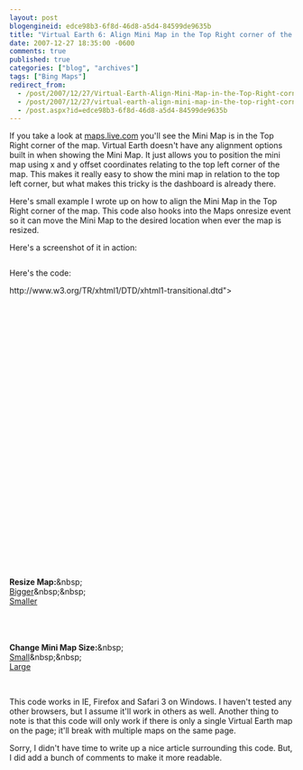 ```yaml
---
layout: post
blogengineid: edce98b3-6f8d-46d8-a5d4-84599de9635b
title: "Virtual Earth 6: Align Mini Map in the Top Right corner of the Map"
date: 2007-12-27 18:35:00 -0600
comments: true
published: true
categories: ["blog", "archives"]
tags: ["Bing Maps"]
redirect_from: 
  - /post/2007/12/27/Virtual-Earth-Align-Mini-Map-in-the-Top-Right-corner-of-the-Map
  - /post/2007/12/27/virtual-earth-align-mini-map-in-the-top-right-corner-of-the-map
  - /post.aspx?id=edce98b3-6f8d-46d8-a5d4-84599de9635b
---
```

<!-- more -->

If you take a look at <a href="http://maps.live.com/">maps.live.com</a> you'll see the Mini Map is in the Top Right corner of the map. Virtual Earth doesn't have any alignment options built in when showing the Mini Map. It just allows you to position the mini map using x and y offset coordinates relating to the top left corner of the map. This makes it really easy to show the mini map in relation to the top left corner, but what makes this tricky is the dashboard is already there.

Here's small example I wrote up on how to align the Mini Map in the Top Right corner of the map. This code also hooks into the Maps onresize event so it can move the Mini Map to the desired location when ever the map is resized.

Here's a screenshot of it in action:

<img src="/images/posts2009/6/20091227_Virtual_Earth_MiniMap_Align_Top_Right_Corner.png" alt="" />

Here's the code:

<!DOCTYPE html PUBLIC "-//W3C//DTD XHTML 1.0 Transitional//EN" "<a href="http://www.w3.org/TR/xhtml1/DTD/xhtml1-transitional.dtd">http://www.w3.org/TR/xhtml1/DTD/xhtml1-transitional.dtd</a>"><br /> <html><br /> <head><br /> <meta http-equiv="Content-Type" content="text/html; charset=utf-8"><br /> <script type="text/javascript" src="<a href="http://dev.virtualearth.net/mapcontrol/mapcontrol.ashx?v=6">http://dev.virtualearth.net/mapcontrol/mapcontrol.ashx?v=6</a>" mce_src="<a href="http://dev.virtualearth.net/mapcontrol/mapcontrol.ashx?v=6&quot;></script">http://dev.virtualearth.net/mapcontrol/mapcontrol.ashx?v=6"></script</a>><br /> </head>

<body onload="PageLoad()">

<script type="text/javascript"><br /> var map = null;

var MiniMapSize = VEMiniMapSize.Small; // can also be set to VEMiniMapSize.Large

function PageLoad()<br /> {<br />     // Load the Map on the page when the page loads<br />     map = new VEMap('myMap');<br />     map.LoadMap(new VELatLong(47.6, -122.33), 7, VEMapStyle.Road);<br />     <br />     // Attach our onresize event handler<br />     map.AttachEvent("onresize", MapResize);<br />     <br />     // Show the Mini Map<br />     map.ShowMiniMap(0,0,MiniMapSize);<br />     <br />     // Align the position of the Mini Map where we want it<br />     RealignMiniMap();<br /> }

function MapResize(e)<br /> {<br />     // When the map is resized, Realign the position of the Mini Map<br />     RealignMiniMap();<br /> }

function RealignMiniMap()<br /> {<br />     // Realign the position of the Mini Map so it appears<br />     // where we want it - The Upper Right Corner<br />     var minimap = document.getElementById("MSVE_minimap");<br />     var xoffset = (GetMapWidth() - minimap.offsetWidth);<br />     map.ShowMiniMap(xoffset, 0, MiniMapSize);<br />     <br />     /// Hide the Mini Map resizer so the Mini Map cannot be resized<br />     document.getElementById("MSVE_minimap_resize").style.display = "none";<br /> }

function GetMapWidth()<br /> {   <br />     // Get the Width of the Map as an integer<br />     return document.getElementById("myMap").offsetWidth;<br /> }<br /> function GetMapHeight()<br /> {<br />     // Get the Height of the Map as an integer<br />     return document.getElementById("myMap").offsetHeight;<br /> }<br /> </script>

<div id="myMap" style="position:relative; width:550px; height:400px;"></div>

<br /><br /> **Resize Map:**&amp;nbsp;<br /> <a href="javascript:MakeMapBigger();" mce_href="javascript:MakeMapBigger();">Bigger</a>&amp;nbsp;&amp;nbsp;<br /> <a href="javascript:MakeMapSmaller();" mce_href="javascript:MakeMapSmaller();">Smaller</a><br /> <script type="text/javascript"><br />     function MakeMapBigger()<br />     {<br />         var width = GetMapWidth();<br />         var height = GetMapHeight();<br />         map.Resize(width + 50, height);<br />     }<br />     function MakeMapSmaller()<br />     {<br />         var width = GetMapWidth();<br />         var height = GetMapHeight();<br />         map.Resize(width - 50, height);<br />     }<br /> </script>

<br /><br /><br /> **Change Mini Map Size:**&amp;nbsp;<br /> <a href="javascript:SetMiniMapSize(VEMiniMapSize.Small);" mce_href="javascript:SetMiniMapSize(VEMiniMapSize.Small);">Small</a>&amp;nbsp;&amp;nbsp;<br /> <a href="javascript:SetMiniMapSize(VEMiniMapSize.Large);" mce_href="javascript:SetMiniMapSize(VEMiniMapSize.Large);">Large</a><br /> <script type="text/javascript"><br />     function SetMiniMapSize(s)<br />     {<br />         // Set our global variable to the size we want<br />         MiniMapSize = s;<br />         <br />         // Show the Mini Map as our desired size<br />         map.ShowMiniMap(0,0,s);<br />         <br />         // Realign the Mini Map so it's in the desired position<br />         RealignMiniMap();<br />     }<br /> </script>

</body><br /> </html>

This code works in IE, Firefox and Safari 3 on Windows. I haven't tested any other browsers, but I assume it'll work in others as well. Another thing to note is that this code will only work if there is only a single Virtual Earth map on the page; it'll break with multiple maps on the same page.

Sorry, I didn't have time to write up a nice article surrounding this code. But, I did add a bunch of comments to make it more readable.

 
